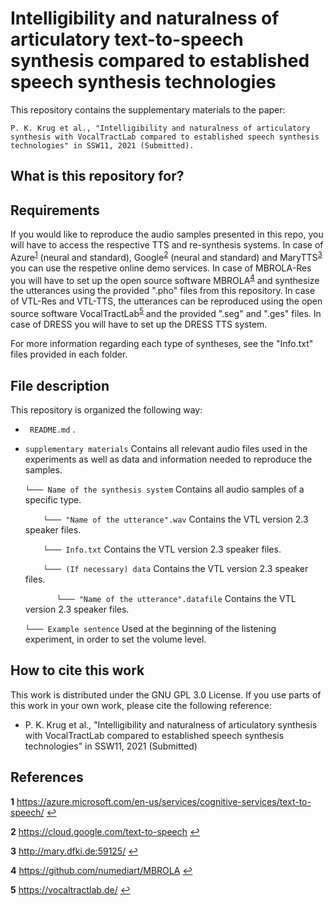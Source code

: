 ﻿# Intelligibility and naturalness of articulatory text-to-speech synthesis compared to established speech synthesis technologies
This repository contains the supplementary materials to the paper: 

``P. K. Krug et al., "Intelligibility and naturalness of articulatory synthesis with VocalTractLab compared to established speech synthesis technologies" in SSW11, 2021 (Submitted).``


## What is this repository for?



## Requirements
If you would like to reproduce the audio samples presented in this repo, you will have to access the respective TTS and re-synthesis systems.
In case of Azure<sup id="a1">[1](#f1)</sup> (neural and standard), Google<sup id="a2">[2](#f2)</sup> (neural and standard) and MaryTTS<sup id="a3">[3](#f3)</sup> you can use the respetive online demo services.
In case of MBROLA-Res you will have to set up the open source software MBROLA<sup id="a4">[4](#f4)</sup> and synthesize the utterances using the provided ".pho" files from this repository.
In case of VTL-Res and VTL-TTS, the utterances can be reproduced using the open source software VocalTractLab<sup id="a5">[5](#f5)</sup> and the provided ".seg" and ".ges" files.
In case of DRESS you will have to set up the DRESS TTS system.

For more information regarding each type of syntheses, see the "Info.txt" files provided in each folder.




## File description

This repository is organized the following way:
- `` README.md`` .
- ``supplementary materials`` Contains all relevant audio files used in the experiments as well as data and information needed to reproduce the samples.

  ``└─── Name of the synthesis system`` Contains all audio samples of a specific type.
  
  ``    └─── "Name of the utterance".wav`` Contains the VTL version 2.3 speaker files.

  ``    └─── Info.txt`` Contains the VTL version 2.3 speaker files.

  ``    └─── (If necessary) data`` Contains the VTL version 2.3 speaker files.
  
  ``       └─── "Name of the utterance".datafile`` Contains the VTL version 2.3 speaker files.
  
  ``└─── Example sentence`` Used at the beginning of the listening experiment, in order to set the volume level.




## How to cite this work

This work is distributed under the GNU GPL 3.0 License. If you use parts of this work in your own work, please cite the following reference:

- P. K. Krug et al., "Intelligibility and naturalness of articulatory synthesis with VocalTractLab compared to established speech synthesis technologies" in SSW11, 2021 (Submitted)

## References

<b id="f1">1</b> https://azure.microsoft.com/en-us/services/cognitive-services/text-to-speech/ [↩](#a1)

<b id="f2">2</b> https://cloud.google.com/text-to-speech [↩](#a2)

<b id="f3">3</b> http://mary.dfki.de:59125/ [↩](#a3)

<b id="f4">4</b> https://github.com/numediart/MBROLA [↩](#a4)

<b id="f5">5</b> https://vocaltractlab.de/ [↩](#a5)
